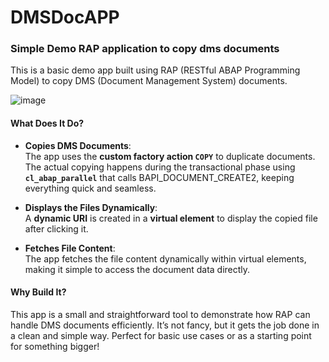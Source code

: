 # DMSDocAPP

### Simple Demo RAP application to copy dms documents

This is a basic demo app built using RAP (RESTful ABAP Programming Model) to copy DMS (Document Management System) documents.  

![image](https://github.com/user-attachments/assets/56ee21a6-62a4-46af-8ba8-28df488c6636)

#### What Does It Do? 
- **Copies DMS Documents**:  
   The app uses the **custom factory action `COPY`** to duplicate documents. The actual copying happens during the transactional phase using **`cl_abap_parallel`** that calls BAPI_DOCUMENT_CREATE2, keeping everything quick and seamless.  

- **Displays the Files Dynamically**:  
   A **dynamic URI** is created in a **virtual element** to display the copied file after clicking it.  

- **Fetches File Content**:  
   The app fetches the file content dynamically within virtual elements, making it simple to access the document data directly.  

#### Why Build It?  
This app is a small and straightforward tool to demonstrate how RAP can handle DMS documents efficiently. It’s not fancy, but it gets the job done in a clean and simple way. Perfect for basic use cases or as a starting point for something bigger!  
